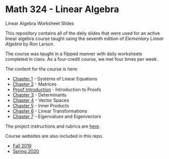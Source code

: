 # Math 324 - Linear Algebra
 Linear Algebra Worksheet Slides

This repository contains all of the daily slides that were used for an active linear algebra course taught using the seventh edition of _Elementary Linear Algebra_ by Ron Larson.

The course was taught in a flipped manner with daily worksheets completed in class.  As a four-credit course, we met four times per week.

The content for the course is here:

* [Chapter 1](slide_worksheets/chapter1) - Systems of Linear Equations
* [Chapter 2](slide_worksheets/chapter2) - Matrices
* [Proof Introduction](slide_worksheets/proof_introduction) - Introduction to Proofs
* [Chapter 3](slide_worksheets/chapter3) - Determinants
* [Chapter 4](slide_worksheets/chapter4) - Vector Spaces
* [Chapter 5](slide_worksheets/chapter5) - Inner Products
* [Chapter 6](slide_worksheets/chapter6) - Linear Transformations
* [Chapter 7](slide_worksheets/chapter7) - Eigenvalues and Eigenvectors

The project instructions and rubrics are [here](Projects/).

Course websites are also included in this repo.
* [Fall 2019](course_website/1920-1-324)
* [Spring 2020](course_website/1920-2-324)